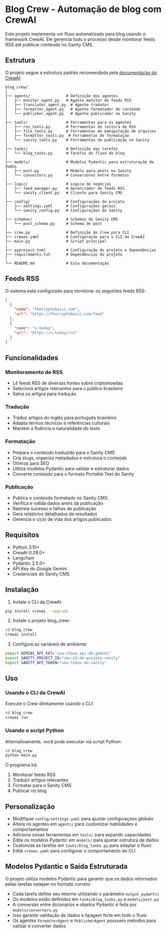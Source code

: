 # Blog Crew - Automação de blog com CrewAI

Este projeto implementa um fluxo automatizado para blog usando o framework CrewAI. Ele gerencia todo o processo desde monitorar feeds RSS até publicar conteúdo no Sanity CMS.

## Estrutura

O projeto segue a estrutura padrão recomendada pela [documentação do CrewAI](https://docs.crewai.com/):

```
blog_crew/
│
├── agents/                # Definição dos agentes
│   ├── monitor_agent.py   # Agente monitor de feeds RSS
│   ├── translator_agent.py  # Agente tradutor
│   ├── formatter_agent.py   # Agente formatador de conteúdo
│   └── publisher_agent.py   # Agente publicador no Sanity
│
├── tools/                 # Ferramentas para os agentes
│   ├── rss_tools.py       # Ferramentas de leitura de RSS
│   ├── file_tools.py      # Ferramentas de manipulação de arquivos 
│   ├── formatter_tools.py  # Ferramentas de formatação
│   └── sanity_tools.py    # Ferramentas de publicação no Sanity
│
├── tasks/                 # Definição das tarefas
│   └── blog_tasks.py      # Tarefas do fluxo de blog
│
├── models/                # Modelos Pydantic para estruturação de dados
│   ├── post.py            # Modelo para posts no Sanity
│   └── converters.py      # Conversores entre formatos
│
├── logic/                 # Lógica de negócios
│   ├── feed_manager.py    # Gerenciador de feeds RSS
│   └── sanity_client.py   # Cliente para Sanity CMS
│
├── config/                # Configurações do projeto
│   ├── settings.yaml      # Configurações gerais
│   └── sanity_config.py   # Configurações do Sanity
│
├── schemas/               # Schemas do Sanity CMS
│   └── post_schema.py     # Schema de post
│
├── crew.py                # Definição do Crew para CLI
├── crewai.yaml            # Configuração para o CLI da CrewAI
├── main.py                # Script principal
│
├── pyproject.toml         # Configuração do projeto e dependências
├── requirements.txt       # Dependências do projeto
│
└── README.md              # Esta documentação
```

## Feeds RSS

O sistema está configurado para monitorar os seguintes feeds RSS:

```json
[
  {
    "name": "thecryptobasic.com",
    "url": "https://thecryptobasic.com/feed"
  },
  {
    "name": "u.today",
    "url": "https://u.today/rss"
  }
]
```

## Funcionalidades

### Monitoramento de RSS
- Lê feeds RSS de diversas fontes sobre criptomoedas
- Seleciona artigos relevantes para o público brasileiro
- Salva os artigos para tradução

### Tradução
- Traduz artigos do inglês para português brasileiro
- Adapta termos técnicos e referências culturais
- Mantém a fluência e naturalidade do texto

### Formatação
- Prepara o conteúdo traduzido para o Sanity CMS
- Cria slugs, organiza metadados e estrutura o conteúdo
- Otimiza para SEO
- Utiliza modelos Pydantic para validar e estruturar dados
- Converte conteúdo para o formato Portable Text do Sanity

### Publicação
- Publica o conteúdo formatado no Sanity CMS
- Verifica e valida dados antes da publicação
- Rastreia sucesso e falhas de publicação
- Gera relatórios detalhados de resultados
- Gerencia o ciclo de vida dos artigos publicados

## Requisitos

- Python 3.10+
- CrewAI 0.28.0+
- Langchain
- Pydantic 2.5.0+
- API Key do Google Gemini
- Credenciais do Sanity CMS

## Instalação

1. Instale o CLI da CrewAI:
```bash
pip install crewai --upgrade
```

2. Instale o projeto blog_crew:
```bash
cd blog_crew
crewai install
```

3. Configure as variáveis de ambiente:
```bash
export GEMINI_API_KEY="sua-chave-api-do-gemini"
export SANITY_PROJECT_ID="seu-id-do-projeto-sanity"
export SANITY_API_TOKEN="seu-token-do-sanity"
```

## Uso

### Usando o CLI da CrewAI

Execute o Crew diretamente usando o CLI:

```bash
cd blog_crew
crewai run
```

### Usando o script Python

Alternativamente, você pode executar via script Python:

```bash
cd blog_crew
python main.py
```

O programa irá:
1. Monitorar feeds RSS
2. Traduzir artigos relevantes
3. Formatar para o Sanity CMS
4. Publicar no blog

## Personalização

- Modifique `config/settings.yaml` para ajustar configurações globais
- Altere os agentes em `agents/` para customizar habilidades e comportamentos
- Adicione novas ferramentas em `tools/` para expandir capacidades
- Edite os modelos Pydantic em `models/` para ajustar estrutura de dados
- Customize as tarefas em `tasks/blog_tasks.py` para adaptar o fluxo
- Edite `crewai.yaml` para configurar o comportamento do CLI

## Modelos Pydantic e Saída Estruturada

O projeto utiliza modelos Pydantic para garantir que os dados retornados pelas tarefas estejam no formato correto:

- Cada tarefa define seu retorno utilizando o parâmetro `output_pydantic`
- Os modelos estão definidos em `tasks/blog_tasks.py` e `models/post.py`
- A conversão entre dicionários e objetos Pydantic é feita por `models/converters.py`
- Isso garante validação de dados e tipagem forte em todo o fluxo
- Os agentes `FormatterAgent` e `PublisherAgent` possuem métodos para validar e converter dados